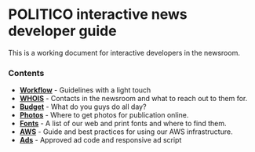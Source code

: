 # POLITICO interactive news developer guide

This is a working document for interactive developers in the newsroom.

### Contents

* [**Workflow**](workflow.md) - Guidelines with a light touch
* [**WHOIS**](whois.md) - Contacts in the newsroom and what to reach out to them for.
* [**Budget**](budget.md) - What do you guys do all day?
* [**Photos**](photos.md) - Where to get photos for publication online.
* [**Fonts**](fonts.md) - A list of our web and print fonts and where to find them. 
* [**AWS**](aws.md) - Guide and best practices for using our AWS infrastructure.
* [**Ads**](ads.md) - Approved ad code and responsive ad script



